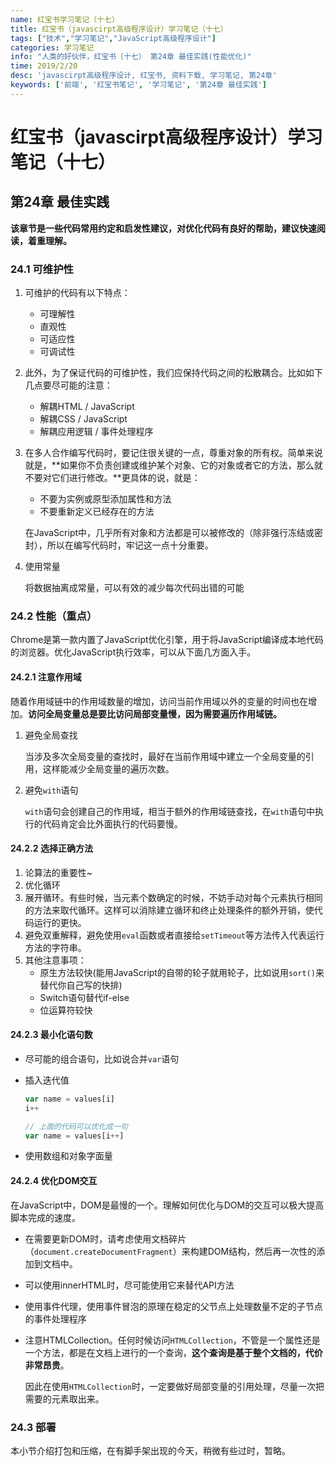 ```yaml
---
name: 红宝书学习笔记（十七）
title: 红宝书（javascirpt高级程序设计）学习笔记（十七）
tags: ["技术","学习笔记","JavaScript高级程序设计"]
categories: 学习笔记
info: "人类的好伙伴，红宝书（十七） 第24章 最佳实践(性能优化)"
time: 2019/2/20
desc: 'javascirpt高级程序设计, 红宝书, 资料下载, 学习笔记, 第24章'
keywords: ['前端', '红宝书笔记', '学习笔记', '第24章 最佳实践']
---
```


# 红宝书（javascirpt高级程序设计）学习笔记（十七）

## 第24章 最佳实践

**该章节是一些代码常用约定和启发性建议，对优化代码有良好的帮助，建议快速阅读，着重理解。**

### 24.1 可维护性

1. 可维护的代码有以下特点：

   - 可理解性
   - 直观性
   - 可适应性
   - 可调试性

2. 此外，为了保证代码的可维护性，我们应保持代码之间的松散耦合。比如如下几点要尽可能的注意：

   - 解耦HTML / JavaScript
   - 解耦CSS / JavaScript
   - 解耦应用逻辑 / 事件处理程序

3. 在多人合作编写代码时，要记住很关键的一点，尊重对象的所有权。简单来说就是，**如果你不负责创建或维护某个对象、它的对象或者它的方法，那么就不要对它们进行修改。**更具体的说，就是：

   - 不要为实例或原型添加属性和方法
   - 不要重新定义已经存在的方法

   在JavaScript中，几乎所有对象和方法都是可以被修改的（除非强行冻结或密封），所以在编写代码时，牢记这一点十分重要。

4. 使用常量

   将数据抽离成常量，可以有效的减少每次代码出错的可能

### 24.2 性能（重点）

Chrome是第一款内置了JavaScript优化引擎，用于将JavaScript编译成本地代码的浏览器。优化JavaScript执行效率，可以从下面几方面入手。

#### 24.2.1 注意作用域

随着作用域链中的作用域数量的增加，访问当前作用域以外的变量的时间也在增加。**访问全局变量总是要比访问局部变量慢，因为需要遍历作用域链。**

1. 避免全局查找

   当涉及多次全局变量的查找时，最好在当前作用域中建立一个全局变量的引用，这样能减少全局变量的遍历次数。

2. 避免`with`语句

   `with`语句会创建自己的作用域，相当于额外的作用域链查找，在`with`语句中执行的代码肯定会比外面执行的代码要慢。

#### 24.2.2 选择正确方法

1. 论算法的重要性~
2. 优化循环
3. 展开循环。有些时候，当元素个数确定的时候，不妨手动对每个元素执行相同的方法来取代循环。这样可以消除建立循环和终止处理条件的额外开销，使代码运行的更快。
4. 避免双重解释，避免使用`eval`函数或者直接给`setTimeout`等方法传入代表运行方法的字符串。
5. 其他注意事项：
   - 原生方法较快(能用JavaScript的自带的轮子就用轮子，比如说用`sort()`来替代你自己写的快排)
   - Switch语句替代if-else
   - 位运算符较快

#### 24.2.3 最小化语句数

- 尽可能的组合语句，比如说合并`var`语句

- 插入迭代值

  ```javascript
  var name = values[i]
  i++
  
  // 上面的代码可以优化成一句
  var name = values[i++]
  ```

- 使用数组和对象字面量

#### 24.2.4 优化DOM交互

在JavaScript中，DOM是最慢的一个。理解如何优化与DOM的交互可以极大提高脚本完成的速度。

- 在需要更新DOM时，请考虑使用文档碎片（`document.createDocumentFragment`）来构建DOM结构，然后再一次性的添加到文档中。

- 可以使用innerHTML时，尽可能使用它来替代API方法

- 使用事件代理，使用事件冒泡的原理在稳定的父节点上处理数量不定的子节点的事件处理程序

- 注意HTMLCollection。任何时候访问`HTMLCollection`，不管是一个属性还是一个方法，都是在文档上进行的一个查询，**这个查询是基于整个文档的，代价非常昂贵**。

  因此在使用`HTMLCollection`时，一定要做好局部变量的引用处理，尽量一次把需要的元素取出来。

### 24.3 部署

本小节介绍打包和压缩，在有脚手架出现的今天，稍微有些过时，暂略。